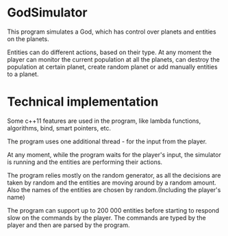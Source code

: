 GodSimulator
============

This program simulates a God, which has control over planets and entities on the planets.

Entities can do different actions, based on their type.
At any moment the player can monitor the current population at all the planets, 
can destroy the population at certain planet,
create random planet or add manually entities to a planet.

Technical implementation
============
Some c++11 features are used in the program, like lambda functions, algorithms, bind, smart pointers, etc.

The program uses one additional thread - for the input from the player.

At any moment, while the program waits for the player's input, the simulator is running and the entities are 
performing their actions.

The program relies mostly on the random generator, as all the decisions are taken by random and the entities are moving
around by a random amount. Also the names of the entities are chosen by random.(Including the player's name)

The program can support up to 200 000 entities before starting to respond slow on the commands by the player.
The commands are typed by the player and then are parsed by the program.
